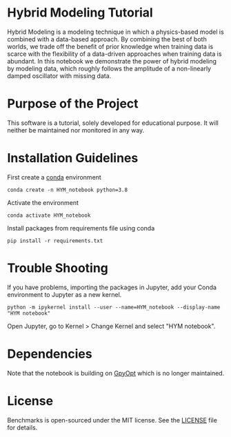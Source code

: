 # Hybrid Modeling Tutorial
Hybrid Modeling is a modeling technique in which a physics-based model is combined with a data-based approach. 
By combining the best of both worlds, we trade off the benefit of prior knowledge when training data is scarce with the flexibility of a data-driven approaches when training data is abundant. 
In this notebook we demonstrate the power of hybrid modeling by modeling data, which roughly follows the amplitude of a non-linearly damped oscillator with missing data.

# Purpose of the Project
This software is a tutorial, solely developed for educational
purpose. It will neither be maintained nor monitored in any way.

# Installation Guidelines
First create a [conda](https://anaconda.org/anaconda/conda) environment

    conda create -n HYM_notebook python=3.8

Activate the environment

    conda activate HYM_notebook

Install packages from requirements file using conda

    pip install -r requirements.txt

# Trouble Shooting
If you have problems, importing the packages in Jupyter, add your Conda environment to Jupyter as a new kernel.

    python -m ipykernel install --user --name=HYM_notebook --display-name "HYM notebook"

Open Jupyter, go to Kernel > Change Kernel and select "HYM notebook".

# Dependencies
Note that the notebook is building on [GpyOpt](https://github.com/SheffieldML/GPyOpt) which is no longer maintained.

# License
Benchmarks is open-sourced under the MIT license. See the
[LICENSE](LICENSE) file for details.
